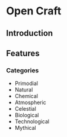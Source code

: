 # Open Craft

## Introduction

## Features

### Categories
- Primodial
- Natural
- Chemical
- Atmospheric
- Celestial
- Biological
- Technological
- Mythical
